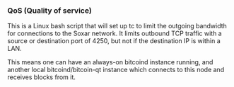 ### QoS (Quality of service) ###

This is a Linux bash script that will set up tc to limit the outgoing bandwidth for connections to the Soxar network. It limits outbound TCP traffic with a source or destination port of 4250, but not if the destination IP is within a LAN.

This means one can have an always-on bitcoind instance running, and another local bitcoind/bitcoin-qt instance which connects to this node and receives blocks from it.
